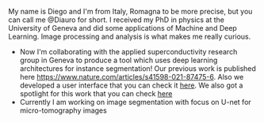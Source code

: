 My name is Diego and I'm from Italy, Romagna to be more precise, but you can call me @Diauro for short.
I received my PhD in physics at the University of Geneva and did some applications of Machine and Deep Learning. Image processing and analysis is what makes me really curious.

- Now I'm collaborating with the applied superconductivity research group in Geneva to produce a tool which uses deep learning architectures for instance segmentation!
Our previous work is published here https://www.nature.com/articles/s41598-021-87475-6. Also we developed a user interface that you can check it [here](https://tat.readthedocs.io/en/latest/). We also got a spotlight for this work that you can check [here](https://www.esrf.fr/fr/home/news/spotlight/content-news/spotlight/spotlight388.html)
- Currently I am working on image segmentation with focus on U-net for micro-tomography images



<!---
Diauro/Diauro is a ✨ special ✨ repository because its `README.md` (this file) appears on your GitHub profile.
You can click the Preview link to take a look at your changes.
--->
